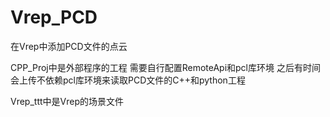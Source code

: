 # Vrep_PCD
在Vrep中添加PCD文件的点云


CPP_Proj中是外部程序的工程
需要自行配置RemoteApi和pcl库环境
之后有时间会上传不依赖pcl库环境来读取PCD文件的C++和python工程


Vrep_ttt中是Vrep的场景文件

